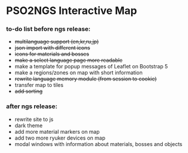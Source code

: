 # PSO2NGS Interactive Map

### to-do list before ngs release:
- ~~multilanguage support (en,kr,ru,jp)~~
- ~~json import with different icons~~
- ~~icons for materials and bosses~~
- ~~make a select language page more readable~~
- make a template for popup messages of Leaflet on Bootstrap 5
- make a regions/zones on map with short information
- ~~rewrite language memory module (from session to cookie)~~
- transfer map to tiles
- ~~add sorting~~

### after ngs release:
- rewrite site to js
- dark theme
- add more material markers on map
- add two more ryuker devices on map
- modal windows with information about materials, bosses and objects
